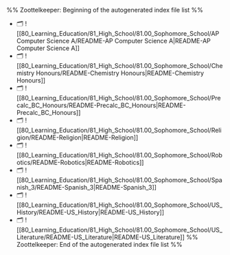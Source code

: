 %% Zoottelkeeper: Beginning of the autogenerated index file list  %%
- 🗂️ ![[80_Learning_Education/81_High_School/81.00_Sophomore_School/AP Computer Science A/README-AP Computer Science A|README-AP Computer Science A]]
- 🗂️ ![[80_Learning_Education/81_High_School/81.00_Sophomore_School/Chemistry Honours/README-Chemistry Honours|README-Chemistry Honours]]
- 🗂️ ![[80_Learning_Education/81_High_School/81.00_Sophomore_School/Precalc_BC_Honours/README-Precalc_BC_Honours|README-Precalc_BC_Honours]]
- 🗂️ ![[80_Learning_Education/81_High_School/81.00_Sophomore_School/Religion/README-Religion|README-Religion]]
- 🗂️ ![[80_Learning_Education/81_High_School/81.00_Sophomore_School/Robotics/README-Robotics|README-Robotics]]
- 🗂️ ![[80_Learning_Education/81_High_School/81.00_Sophomore_School/Spanish_3/README-Spanish_3|README-Spanish_3]]
- 🗂️ ![[80_Learning_Education/81_High_School/81.00_Sophomore_School/US_History/README-US_History|README-US_History]]
- 🗂️ ![[80_Learning_Education/81_High_School/81.00_Sophomore_School/US_Literature/README-US_Literature|README-US_Literature]]
%% Zoottelkeeper: End of the autogenerated index file list  %%
